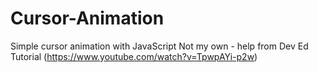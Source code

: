 # Cursor-Animation
Simple cursor animation with JavaScript
Not my own - help from Dev Ed Tutorial (https://www.youtube.com/watch?v=TpwpAYi-p2w)
